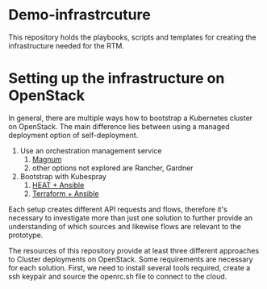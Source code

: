 # Demo-infrastrcuture
This repository holds the playbooks, scripts and templates for creating the infrastructure needed for the RTM.  

# Setting up the infrastructure on OpenStack 
In general, there are multiple ways how to bootstrap a Kubernetes cluster on OpenStack. The main difference lies between using a managed deployment option of self-deployment.
1. Use an orchestration management service 
    1.  [Magnum](/magnum/README.md) 
    2.  other options not explored are Rancher, Gardner
2.  Bootstrap with Kubespray
    1.  [HEAT + Ansible ](heat/README.md)
    2.  [Terraform + Ansible](terraform/README.md)

Each setup creates different API requests and flows, therefore it's necessary to investigate more than just one solution to further provide an understanding of which sources and likewise flows are relevant to the prototype. 

The resources of this repository provide at least three different approaches to Cluster deployments on OpenStack. Some requirements are necessary for each solution.
First, we need to install several tools required, create a ssh keypair and source the openrc.sh file to connect to the cloud. 
